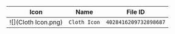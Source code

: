 | Icon | Name | File ID |
| ---  | ---  | ---     |
| ![](Cloth Icon.png) | `Cloth Icon` | `4028416209732898687` |
